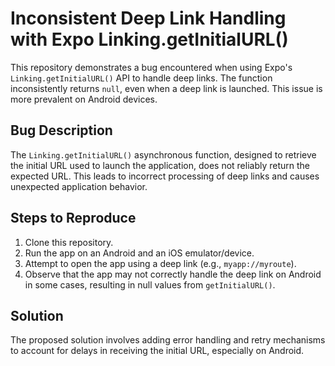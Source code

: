 # Inconsistent Deep Link Handling with Expo Linking.getInitialURL()

This repository demonstrates a bug encountered when using Expo's `Linking.getInitialURL()` API to handle deep links. The function inconsistently returns `null`, even when a deep link is launched. This issue is more prevalent on Android devices.

## Bug Description
The `Linking.getInitialURL()` asynchronous function, designed to retrieve the initial URL used to launch the application, does not reliably return the expected URL.  This leads to incorrect processing of deep links and causes unexpected application behavior.

## Steps to Reproduce
1. Clone this repository.
2. Run the app on an Android and an iOS emulator/device.
3. Attempt to open the app using a deep link (e.g., `myapp://myroute`).
4. Observe that the app may not correctly handle the deep link on Android in some cases, resulting in null values from `getInitialURL()`.

## Solution
The proposed solution involves adding error handling and retry mechanisms to account for delays in receiving the initial URL, especially on Android.